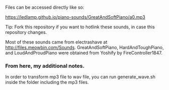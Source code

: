 Files can be accessed directly like so:

https://ledlamp.github.io/piano-sounds/GreatAndSoftPiano/a0.mp3

Tip: Fork this repository if you want to hotlink these sounds, in case this repository changes.

Most of these sounds came from electrashave at http://files.meowbin.com/Sounds. GreatAndSoftPiano, HardAndToughPiano, and LoudAndProudPiano were obtained from Yoshify by FireController1847.


### From here, my additional notes.
In order to transform mp3 file to wav file, you can run generate_wave.sh inside the folder including the mp3 files.
